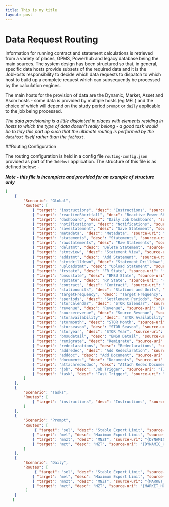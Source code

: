 ```yaml
---
title: This is my title
layout: post
---
```

# Data Request Routing

Information for running contract and statement calculations is retrieved from a variety of places, GPMS, Powerhub and legacy database being the main sources. The system design has been structured so that, in general, specific data hosts provide subsets of the required data and it is the JobHosts responsibility to decide which data requests to dispatch to which host to build up a complete request which can subsequently be processed by the calculation engines.

The main hosts for the provision of data are the Dynamic, Market, Asset and Ascm hosts - some data is provided by multiple hosts (eg MEL) and the choice of which will depend on the study period `prompt` or `daily` applicable to the job being processed. 

*The data provisioning is a little disjointed in places with elements residing in hosts to which the type of data doesn't really belong - a good task would be to tidy this part up such that the ultimate routing is performed by the `datahost` itself rather than the `jobhost`*. 

##Routing Configuration

The routing configuration is held in a config file `routing-config.json` provided as part of the `JobHost` application. The structure of this file is as defined below: -

***Note - this file is incomplete and provided for an example of structure only***
```json
[
    {
        "Scenario": "Global",        
        "Routes": [
            { "target": "instructions", "desc": "Instructions", "source-uri": "{ASCM_HOST}instructions" },
            { "target": "reactiveShortfall", "desc": "Reactive Power Shortfall", "source-uri": "{ASCM_HOST}reactiveShortfall" },           
            { "target": "dashboard", "desc": "Daily Job Dashboard", "source-uri": "{ASCM_HOST}dashboard" },      
            { "target": "notifications", "desc": "Notifications", "source-uri": "{ASCM_HOST}notifications" },      
            { "target": "savestatement", "desc": "Save Statement", "source-uri": "{ASCM_HOST}savestatement" },           
            { "target": "metadata", "desc": "Metadata", "source-uri": "{ASCM_HOST}metadata" },            
            { "target": "statements", "desc": "Statements", "source-uri": "{ASCM_HOST}statements" },         
            { "target": "rawstatements", "desc": "Raw Statements", "source-uri": "{ASCM_HOST}rawstatements" },           
            { "target": "delstmt", "desc": "Delete Statement", "source-uri": "{ASCM_HOST}delstmt" },          
            { "target": "stmtview", "desc": "Statement View", "source-uri": "{ASCM_HOST}stmtview" },         
            { "target": "addstmt", "desc": "Add Statement", "source-uri": "{ASCM_HOST}addstmt" },           
            { "target": "stmtdrilldown", "desc": "Statement Drilldown", "source-uri": "{ASCM_HOST}stmtdrilldown" },           
            { "target": "uploadstmt", "desc": "Upload Statement", "source-uri": "{ASCM_HOST}uploadstmt" },         
            { "target": "frstate", "desc": "FR State", "source-uri": "{ASCM_HOST}frstate" },           
            { "target": "bmsustate", "desc": "BMSU State", "source-uri": "{ASCM_HOST}bmsustate" },            
            { "target": "rpstate", "desc": "RP State", "source-uri": "{ASCM_HOST}rpstate" },        
            { "target": "contract", "desc": "Contract", "source-uri": "{ASCM_HOST}contract" },           
            { "target": "stationunits", "desc": "Stations and Units", "source-uri": "{ASCM_HOST}stationunits" },            
            { "target": "targetFrequency", "desc": "Target Frequency", "source-uri": "{ASCM_HOST}targetfrequency" },           
            { "target": "speriods", "desc": "Settlement Periods", "source-uri": "{ASCM_HOST}speriods" },            
            { "target": "storcalendar", "desc": "STOR Calendar", "source-uri": "{ASCM_HOST}storcalendar" }.            
            { "target": "revenue", "desc": "Revenue", "source-uri": "{ASCM_HOST}revenue" },         
            { "target": "sourcerevenue", "desc": "Source Revenue", "source-uri": "{ASCM_HOST}sourcerevenue" },            
            { "target": "storavailability", "desc": "STOR Availability", "source-uri": "{ASCM_HOST}storavailability" },
            { "target": "stormonth", "desc": "STOR Month", "source-uri": "{ASCM_HOST}stormonth" },
            { "target": "storseason", "desc": "STOR Season", "source-uri": "{ASCM_HOST}storseason" },
            { "target": "storyear", "desc": "STOR Year", "source-uri": "{ASCM_HOST}storyear" },
            { "target": "bmsudetail", "desc": "BMSU Detail", "source-uri": "{ASCM_HOST}bmsudetail" },
            { "target": "remigrate", "desc": "Remigrate", "source-uri": "{ASCM_HOST}remigrate" },
            { "target": "redeclarations", "desc": "Redeclarations", "source-uri": "{ASCM_HOST}redeclarations" },
            { "target": "addredec", "desc": "Add Redeclaration", "source-uri": "{ASCM_HOST}addredec" },
            { "target": "adddoc", "desc": "Add Document", "source-uri": "{ASCM_HOST}adddoc" },
            { "target": "documents", "desc": "Documents", "source-uri": "{ASCM_HOST}documents" },
            { "target": "attachredecdoc", "desc": "Attach Redec Document", "source-uri": "{ASCM_HOST}attachredecdoc" },
            { "target": "job", "desc": "Job Trigger", "source-uri": "{JOB_HOST}job" },
            { "target": "task", "desc": "Task Trigger", "source-uri": "{JOB_HOST}task" }
        ]
    },
    {
        "Scenario": "Tasks",
        "Routes": [
            { "target": "instructions", "desc": "Instructions", "source-uri": "{DYNAMIC_HOST}instructions" }
        ]
    },
    {
        "Scenario": "Prompt",
        "Routes": [
      		 { "target": "sel", "desc": "Stable Export Limit", "source-uri": "{DYNAMIC_HOST}sel" },
            { "target": "mel", "desc": "Maximum Export Limit", "source-uri": "{DYNAMIC_HOST}mel" },
            { "target": "mnzt", "desc": "MNZT", "source-uri": "{DYNAMIC_HOST}mnzt" },
            { "target": "mzt", "desc": "MZT", "source-uri": "{DYNAMIC_HOST}mzt" }       
        ]
    },
    {
        "Scenario": "Daily",
        "Routes": [
    	     { "target": "sel", "desc": "Stable Export Limit", "source-uri": "{MARKET_HOST}sel" },
            { "target": "mel", "desc": "Maximum Export Limit", "source-uri": "{MARKET_HOST}mel" },
            { "target": "mnzt", "desc": "MNZT", "source-uri": "{MARKET_HOST}mnzt" },
            { "target": "mzt", "desc": "MZT", "source-uri": "{MARKET_HOST}mzt" }
         ]
    }
   ]

```


